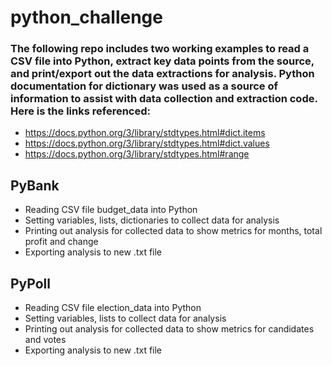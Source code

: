# python_challenge
### The following repo includes two working examples to read a CSV file into Python, extract key data points from the source, and print/export out the data extractions for analysis. Python documentation for dictionary was used as a source of information to assist with data collection and extraction code. Here is the links referenced: 
  - https://docs.python.org/3/library/stdtypes.html#dict.items
  - https://docs.python.org/3/library/stdtypes.html#dict.values
  - https://docs.python.org/3/library/stdtypes.html#range

## PyBank
  - Reading CSV file budget_data into Python
  - Setting variables, lists, dictionaries to collect data for analysis
  - Printing out analysis for collected data to show metrics for months, total profit and change
  - Exporting analysis to new .txt file
    
## PyPoll
  - Reading CSV file election_data into Python
  - Setting variables, lists to collect data for analysis
  - Printing out analysis for collected data to show metrics for candidates and votes
  - Exporting analysis to new .txt file
